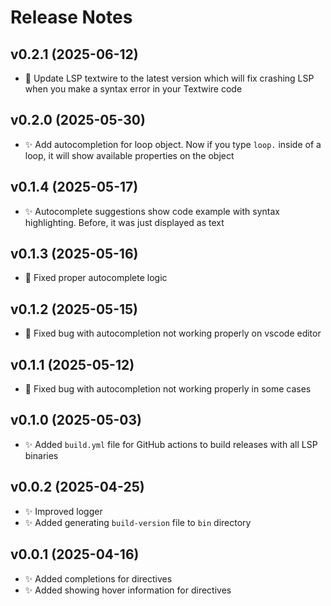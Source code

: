 # Release Notes

## v0.2.1 (2025-06-12)
- 🐛 Update LSP textwire to the latest version which will fix crashing LSP when you make a syntax error in your Textwire code

## v0.2.0 (2025-05-30)
- ✨ Add autocompletion for loop object. Now if you type `loop.` inside of a loop, it will show available properties on the object

## v0.1.4 (2025-05-17)
- ✨ Autocomplete suggestions show code example with syntax highlighting. Before, it was just displayed as text

## v0.1.3 (2025-05-16)
- 🐛 Fixed proper autocomplete logic

## v0.1.2 (2025-05-15)
- 🐛 Fixed bug with autocompletion not working properly on vscode editor

## v0.1.1 (2025-05-12)
- 🐛 Fixed bug with autocompletion not working properly in some cases

## v0.1.0 (2025-05-03)
- ✨ Added `build.yml` file for GitHub actions to build releases with all LSP binaries

## v0.0.2 (2025-04-25)
- ✨ Improved logger
- ✨ Added generating `build-version` file to `bin` directory

## v0.0.1 (2025-04-16)
- ✨ Added completions for directives
- ✨ Added showing hover information for directives
